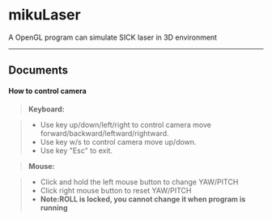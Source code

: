 # mikuLaser
A OpenGL program can simulate SICK laser in 3D environment


----------

Documents
-------------



#### <i class="icon-file"></i> How to control camera

> **Keyboard:**

> - Use key up/down/left/right to control camera move forward/backward/leftward/rightward.
> - Use key w/s to control camera move up/down.
> - Use key "Esc" to exit.

> **Mouse:**

> - Click and hold the left mouse button to change YAW/PITCH
> - Click right mouse button to reset YAW/PITCH
> - **Note:ROLL is locked, you cannot change it when program is running**

